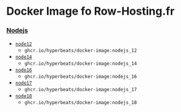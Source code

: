 # Docker Image fo Row-Hosting.fr



### [Nodejs](/nodejs)

* [`node12`](/nodejs/12)
  * `ghcr.io/hyperbeats/docker-image:nodejs_12`
* [`node14`](/nodejs/14)
  * `ghcr.io/hyperbeats/docker-image:nodejs_14`
* [`node16`](/nodejs/16)
  * `ghcr.io/hyperbeats/docker-image:nodejs_16`
* [`node17`](/nodejs/17)
  * `ghcr.io/hyperbeats/docker-image:nodejs_17`
* [`node18`](/nodejs/18)
  * `ghcr.io/hyperbeats/docker-image:nodejs_18`
  
  

